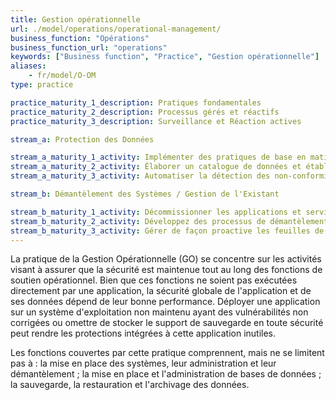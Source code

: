 ```yaml
---
title: Gestion opérationnelle
url: ./model/operations/operational-management/
business_function: "Opérations"
business_function_url: "operations"
keywords: ["Business function", "Practice", "Gestion opérationnelle"]
aliases:
    - fr/model/O-OM
type: practice

practice_maturity_1_description: Pratiques fondamentales
practice_maturity_2_description: Processus gérés et réactifs
practice_maturity_3_description: Surveillance et Réaction actives

stream_a: Protection des Données

stream_a_maturity_1_activity: Implémenter des pratiques de base en matière de protection des données
stream_a_maturity_2_activity: Élaborer un catalogue de données et établir une politique de protection des données.
stream_a_maturity_3_activity: Automatiser la détection des non-conformités aux politiques et vérifier la conformité périodiquement. Réviser et mettre à jour régulièrement le catalogue de données et la politique de protection des données.

stream_b: Démantèlement des Systèmes / Gestion de l'Existant

stream_b_maturity_1_activity: Décommissionner les applications et services inutilisés tels qu'identifiés. Gérez individuellement les mises à jour/migrations clients.
stream_b_maturity_2_activity: Développez des processus de démantèlement répétables pour les systèmes / services inutilisés et pour la migration des dépendances obsolètes. Gérez les feuilles de route de migration pour les clients.
stream_b_maturity_3_activity: Gérer de façon proactive les feuilles de route des migrations, tant pour les dépendances en fin de vie sans support que pour les anciennes versions des logiciels fournis.
---
```


La pratique de la Gestion Opérationnelle (GO) se concentre sur les activités visant à assurer que la sécurité est maintenue tout au long des fonctions de soutien opérationnel. Bien que ces fonctions ne soient pas exécutées directement par une application, la sécurité globale de l'application et de ses données dépend de leur bonne performance. Déployer une application sur un système d'exploitation non maintenu ayant des vulnérabilités non corrigées ou omettre de stocker le support de sauvegarde en toute sécurité peut rendre les protections intégrées à cette application inutiles.

Les fonctions couvertes par cette pratique comprennent, mais ne se limitent pas à : la mise en place des systèmes, leur administration et leur démantèlement ; la mise en place et l'administration de bases de données ; la sauvegarde, la restauration et l'archivage des données.

